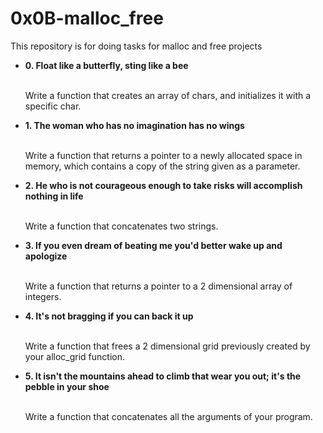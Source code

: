 # 0x0B-malloc_free
<p>This repository is for doing tasks for malloc and free projects</p>
<ul>
    <li><strong>0. Float like a butterfly, sting like a bee</strong></li><br>
        <p>
        Write a function that creates an array of chars, and initializes it with a specific char.
        </p>
    <li><strong>1. The woman who has no imagination has no wings</strong></li><br>
        <p>
        Write a function that returns a pointer to a newly allocated space in memory, which contains a copy of the string given as a parameter.
        </p>
    <li><strong>2. He who is not courageous enough to take risks will accomplish nothing in life</strong></li><br>
        <p>
        Write a function that concatenates two strings.
        </p>
    <li><strong>3. If you even dream of beating me you'd better wake up and apologize</strong></li><br>
        <p>
        Write a function that returns a pointer to a 2 dimensional array of integers.
        </p>
    <li><strong>4. It's not bragging if you can back it up
</strong></li><br>
        <p>
        Write a function that frees a 2 dimensional grid previously created by your alloc_grid function.
        </p>
    <li><strong>5. It isn't the mountains ahead to climb that wear you out; it's the pebble in your shoe
</strong></li><br>
        <p>
        Write a function that concatenates all the arguments of your program.
        </p>
</ul>

